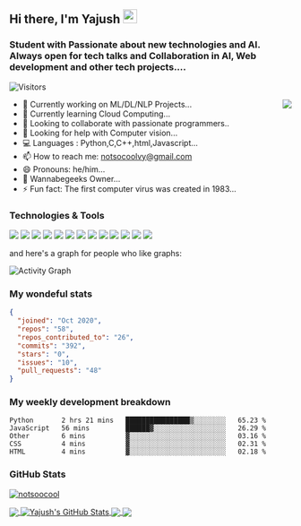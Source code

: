 ## Hi there, I'm Yajush <img src="https://media.giphy.com/media/hvRJCLFzcasrR4ia7z/giphy.gif" width="25px">
### Student with Passionate about new technologies and AI. Always open for tech talks and Collaboration in AI, Web development and other tech projects....

![Visitors](https://visitor-badge.laobi.icu/badge?page_id=notsoocool.notsoocool)

<img align="right" src="https://media1.giphy.com/media/13HgwGsXF0aiGY/giphy.gif" />

- 🔭 Currently working on  ML/DL/NLP Projects...
- 🌱 Currently learning  Cloud Computing...
- 👯 Looking to collaborate with passionate programmers..
- 🤔 Looking for help with Computer vision...
- 💻 Languages : Python,C,C++,html,Javascript...
- 📫 How to reach me: notsocoolvy@gmail.com 
- 😄 Pronouns: he/him...
- 🔭 Wannabegeeks Owner...
- ⚡ Fun fact: The first computer virus was created in 1983...
 
 
<!--
**Connect With me on :** 
<br>
<a href="https://www.linkedin.com/in/yajush-vyas-9465261b4/">
  <img align="left" alt="Yajush's LinkdeIN" width="22px" src="https://cdn.jsdelivr.net/npm/simple-icons@v3/icons/linkedin.svg" />
</a>
<a href="https://www.codechef.com/users/peace01_yj">
  <img align="left" alt="Yajush's Codechef" width="22px" src="https://cdn.jsdelivr.net/npm/simple-icons@3.12.2/icons/codechef.svg" />
</a>
<a href="https://www.hackerearth.com/@peace01yj">
  <img align="left" alt="Yajush's Hackerearth" width="22px" src="https://cdn.jsdelivr.net/npm/simple-icons@3.12.2/icons/hackerearth.svg" />
</a>
<a href="https://www.instagram.com/__vyas.ji__/">
  <img align="left" alt="Yajush's Instagram" width="22px" src="https://cdn.jsdelivr.net/npm/simple-icons@3.12.2/icons/instagram.svg" />
</a>
<a href="https://www.hackerrank.com/peace01yj">
  <img align="left" alt="Yajush's Hackerrank" width="22px" src="https://cdn.jsdelivr.net/npm/simple-icons@3.12.2/icons/hackerrank.svg" />
</a>
<a href="https://dev.to/geekyvyas">
  <img src="https://d2fltix0v2e0sb.cloudfront.net/dev-badge.svg" alt="Yajush Vyas's DEV Profile" height="22" width="22">
</a>
        
<br /> -->


### Technologies & Tools
![](https://img.shields.io/badge/macOS-Mojave-292e33?style=flat&logo=apple&logoColor=white&color=2bbc8a)
![](https://img.shields.io/badge/IDE-VSCode-%23007ACC?style=flat&logo=Visual-studio-code&logoColor=white&color=2bbc8a)
![](https://img.shields.io/badge/Code-Python-informational?style=flat&logo=python&logoColor=white&color=2bbc8a)
![](https://img.shields.io/badge/Code-JavaScript-informational?style=flat&logo=javascript&logoColor=white&color=2bbc8a)
![](https://img.shields.io/badge/Code-Golang-informational?style=flat&logo=go&logoColor=white&color=2bbc8a)
![](https://img.shields.io/badge/Code-Make-informational?style=flat&logo=cmake&logoColor=white&color=2bbc8a)
![](https://img.shields.io/badge/Code-Vue-informational?style=flat&logo=vue.js&logoColor=white&color=2bbc8a)
![](https://img.shields.io/badge/Shell-Bash-informational?style=flat&logo=gnu-bash&logoColor=white&color=2bbc8a)
![](https://img.shields.io/badge/Tools-PostgreSQL-informational?style=flat&logo=postgresql&logoColor=white&color=2bbc8a)
![](https://img.shields.io/badge/Tools-Docker-informational?style=flat&logo=docker&logoColor=white&color=2bbc8a)
![](https://img.shields.io/badge/Tools-Kubernetes-informational?style=flat&logo=kubernetes&logoColor=white&color=2bbc8a)
![](https://img.shields.io/badge/Tools-Red_Hat_OpenShift-informational?style=flat&logo=red-hat-open-shift&logoColor=white&color=2bbc8a)
![](https://img.shields.io/badge/Cloud-Digital_Ocean-informational?style=flat&logo=digitalocean&logoColor=white&color=2bbc8a)
 
and here's a graph for people who like graphs: 

![Activity Graph](https://activity-graph.herokuapp.com/graph?username=notsoocool&theme=github)


### My wondeful stats

```json
{
  "joined": "Oct 2020",
  "repos": "58",
  "repos_contributed_to": "26",
  "commits": "392",
  "stars": "0",
  "issues": "10",
  "pull_requests": "48"
}
```

### My weekly development breakdown

<!--START_SECTION:waka-->
```text
Python       2 hrs 21 mins   ████████████████▒░░░░░░░░   65.23 % 
JavaScript   56 mins         ██████▓░░░░░░░░░░░░░░░░░░   26.29 % 
Other        6 mins          ▓░░░░░░░░░░░░░░░░░░░░░░░░   03.16 % 
CSS          4 mins          ▓░░░░░░░░░░░░░░░░░░░░░░░░   02.31 % 
HTML         4 mins          ▓░░░░░░░░░░░░░░░░░░░░░░░░   02.18 % 
```
<!--END_SECTION:waka-->


### GitHub Stats

 <p align="left"> <a href="https://github.com/ryo-ma/github-profile-trophy"><img src="https://github-profile-trophy.vercel.app/?username=notsoocool&theme=onedark" alt="notsoocool" /></a> </p>

<a href="https://github.com/notsoocool/notsoocool">
  <img align="center" src="https://github-readme-stats.vercel.app/api/top-langs/?username=notsoocool&hide=java,html&title_color=ffffff&text_color=c9cacc&icon_color=2bbc8a&bg_color=1d1f21" />
</a>
<a href="https://github.com/notsoocool/notsoocool">
  <img align="center" src="https://github-readme-stats.vercel.app/api?username=notsoocool&show_icons=true&line_height=27&count_private=true&title_color=ffffff&text_color=c9cacc&icon_color=2bbc8a&bg_color=1d1f21" alt="Yajush's GitHub Stats" />
</a>

<a href="https://github.com/notsoocool/Sleep-Tight">
  <img align="center" src="https://github-readme-stats.vercel.app/api/pin/?username=notsoocool&repo=Sleep-Tight&title_color=ffffff&text_color=c9cacc&icon_color=2bbc8a&bg_color=1d1f21" />
</a>


<a href="https://github.com/notsoocool/qwerty-spaces">
  <img align="center" src="https://github-readme-stats.vercel.app/api/pin/?username=notsoocool&repo=qwerty-spaces&title_color=ffffff&text_color=c9cacc&icon_color=2bbc8a&bg_color=1d1f21" />
</a>  




